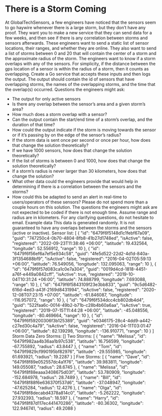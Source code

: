 

# There is a Storm Coming
At GlobalTechSensors, a few engineers have noticed that the sensors seem to go haywire
whenever there is a large storm, but they don’t have any proof. They want you to make a new
service that they can send data for a few weeks, and then see if there is any correlation
between storms and sensors afterwards.
These engineers want to send a static list of sensor locations, their ranges, and whether they
are online. They also want to send a list of storms between 0 and 20 that will contain the center
of a storm and the approximate radius of the storm.
The engineers want to know if a storm overlaps with any of the sensors. For simplicity, if the
distance between the gps location of a sensor is within the radius of a storm, then it counts as
overlapping.
Create a Go service that accepts these inputs and then logs the output. The output should
contain the id of sensors that have overlapping storms, the names of the overlapping storms,
and the time that the overlap(s) occurred.
Questions the engineers might ask:
- The output for only active sensors
- Is there any overlap between the sensor’s area and a given storm’s area?
- How much does a storm overlap with a sensor?
- Can the output contain the start/end time of a storm’s overlap, and the duration of that
  time?
- How could the output indicate if the storm is moving towards the sensor or if it’s passing
  by on the edge of the sensor’s radius?
- If the storm data is sent once per second or once per hour, how does that change the
  solution theoretically?
- If we have 1000 sensors, how does that change the solution theoretically?
- If the list of storms is between 0 and 1000, how does that change the solution
  theoretically?
- If a storm’s radius is never larger than 30 kilometers, how does that change the solution?
- What other data could the engineers provide that would help in determining if there is a
  correlation between the sensors and the storms?
- How could this be adapted to send an alert in real-time to users/operators of these
  sensors?
  Please do not spend more than a couple hours on this solution. The questions the engineers
  might ask are not expected to be coded if there is not enough time. Assume range and radius
  are in kilometers. For any clarifying questions, do not hesitate to email.
  Example data
  This data is generated randomly. It is not guaranteed to have any overlaps between the storms
  and the sensors (active or inactive).
  Sensor list:
  [
  {
  "id": "6479f6f5148d1c1febf67a09",
  "guid": "747250c4-0b70-4804-8fb8-41b27d1748ed",
  "isActive": false,
  "registered": "2022-09-23T11:38:46 +06:00",
  "latitude": 19.432564,
  "longitude": 52.556912,
  "range": 10
  },
  {
  "id": "6479f6f56ef6a7ef5e934c58",
  "guid": "4fe5d522-22d2-4d1d-840a-3f1354688bf9",
  "isActive": false,
  "registered": "2016-04-02T05:59:13 +06:00",
  "latitude": 76.549056,
  "longitude": 132.095063,
  "range": 10
  },
  {
  "id": "6479f6f57d083ca1c0e7a304",
  "guid": "0019d4cd-1818-4451-a76f-e449a0842cff",
  "isActive": true,
  "registered": "2019-10-04T10:31:24 +06:00",
  "latitude": 74.888799,
  "longitude": 7.693088,
  "range": 10
  },
  {
  "id": "6479f6f5843109f23e3bb833",
  "guid": "9c5d6482-616d-4ed3-a43f-2169d8431994",
  "isActive": false,
  "registered": "2020-12-08T07:23:15 +07:00",
  "latitude": -61.846087,
  "longitude": -116.957072,
  "range": 10
  },
  {
  "id": "6479f6f534dcc4cb802db4d4",
  "guid": "522faa6c-0014-49b2-b71b-c28b4b60a6aa",
  "isActive": true,
  "registered": "2019-07-15T11:44:28 +06:00",
  "latitude": -45.048556,
  "longitude": -80.469664,
  "range": 10
  },
  {
  "id": "6479f6f59200306f3b125389",
  "guid": "e0346175-28c4-4dd9-a442-c27ed30c4a79",
  "isActive": false,
  "registered": "2016-04-11T03:01:47 +06:00",
  "latitude": 82.139298,
  "longitude": -136.910771,
  "range": 10
  }
  ]
  Storm Data
  Zero Storms:
  []
  Two Storms:
  [
  {
  "name": "Melissa",
  "id": "6479f982aa4b36aa1b97c538",
  "latitude": 16.756599,
  "longitude": -67.755892,
  "radius": 43.8447
  },
  {
  "name": "Tom",
  "id": "6479f9829cf990195bf82976",
  "latitude": -29.555985,
  "longitude": 61.693921,
  "radius": 19.2287
  }
  ]
  Five Storms:
  [
  {
  "name": "Dave",
  "id": "6479f8f89e052557dc4a1f76",
  "latitude": 39.983811,
  "longitude": 149.055087,
  "radius": 28.6745
  },
  {
  "name": "Melissa",
  "id": "6479f8f88eaaa3408675d03f",
  "latitude": 53.780909,
  "longitude": -152.684978,
  "radius": 28.7489
  },
  {
  "name": "Bill",
  "id": "6479f8f88f6e636370f537d6",
  "latitude": -37.048947,
  "longitude": -47.625284,
  "radius": 12.4276
  },
  {
  "name": "Olga",
  "id": "6479f8f8decabd4378a814c0",
  "latitude": -5.262222,
  "longitude": 27.932393,
  "radius": 18.597
  },
  {
  "name": "Harry",
  "id": "6479f8f87d117ec441470286",
  "latitude": -80.36302,
  "longitude": 122.946741,
  "radius": 49.2088
  }
